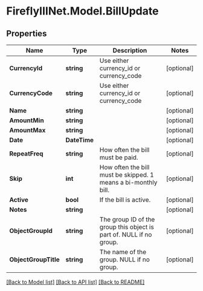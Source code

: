 # FireflyIIINet.Model.BillUpdate

## Properties

Name | Type | Description | Notes
------------ | ------------- | ------------- | -------------
**CurrencyId** | **string** | Use either currency_id or currency_code | [optional] 
**CurrencyCode** | **string** | Use either currency_id or currency_code | [optional] 
**Name** | **string** |  | [optional] 
**AmountMin** | **string** |  | [optional] 
**AmountMax** | **string** |  | [optional] 
**Date** | **DateTime** |  | [optional] 
**RepeatFreq** | **string** | How often the bill must be paid. | [optional] 
**Skip** | **int** | How often the bill must be skipped. 1 means a bi-monthly bill. | [optional] 
**Active** | **bool** | If the bill is active. | [optional] 
**Notes** | **string** |  | [optional] 
**ObjectGroupId** | **string** | The group ID of the group this object is part of. NULL if no group. | [optional] 
**ObjectGroupTitle** | **string** | The name of the group. NULL if no group. | [optional] 

[[Back to Model list]](../README.md#documentation-for-models) [[Back to API list]](../README.md#documentation-for-api-endpoints) [[Back to README]](../README.md)

